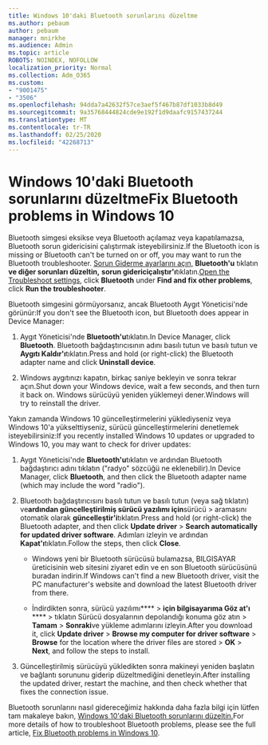 ```yaml
---
title: Windows 10'daki Bluetooth sorunlarını düzeltme
ms.author: pebaum
author: pebaum
manager: mnirkhe
ms.audience: Admin
ms.topic: article
ROBOTS: NOINDEX, NOFOLLOW
localization_priority: Normal
ms.collection: Adm_O365
ms.custom:
- "9001475"
- "3506"
ms.openlocfilehash: 94dda7a42632f57ce3aef5f467b87df1033b8d49
ms.sourcegitcommit: 9a35768444824cde9e192f1d9daafc9157437244
ms.translationtype: MT
ms.contentlocale: tr-TR
ms.lasthandoff: 02/25/2020
ms.locfileid: "42268713"
---
```

# <a name="fix-bluetooth-problems-in-windows-10"></a><span data-ttu-id="23a9f-102">Windows 10'daki Bluetooth sorunlarını düzeltme</span><span class="sxs-lookup"><span data-stu-id="23a9f-102">Fix Bluetooth problems in Windows 10</span></span>

<span data-ttu-id="23a9f-103">Bluetooth simgesi eksikse veya Bluetooth açılamaz veya kapatılamazsa, Bluetooth sorun gidericisini çalıştırmak isteyebilirsiniz.</span><span class="sxs-lookup"><span data-stu-id="23a9f-103">If the Bluetooth icon is missing or Bluetooth can't be turned on or off, you may want to run the Bluetooth troubleshooter.</span></span> <span data-ttu-id="23a9f-104">[Sorun Giderme ayarlarını açın,](ms-settings:troubleshoot) **Bluetooth'u** tıklatın **ve diğer sorunları düzeltin,** **sorun gidericiçalıştır'ı**tıklatın.</span><span class="sxs-lookup"><span data-stu-id="23a9f-104">[Open the Troubleshoot settings](ms-settings:troubleshoot), click **Bluetooth** under **Find and fix other problems**, click **Run the troubleshooter**.</span></span>

<span data-ttu-id="23a9f-105">Bluetooth simgesini görmüyorsanız, ancak Bluetooth Aygıt Yöneticisi'nde görünür:</span><span class="sxs-lookup"><span data-stu-id="23a9f-105">If you don't see the Bluetooth icon, but Bluetooth does appear in Device Manager:</span></span>

1. <span data-ttu-id="23a9f-106">Aygıt Yöneticisi'nde **Bluetooth'u**tıklatın.</span><span class="sxs-lookup"><span data-stu-id="23a9f-106">In Device Manager, click **Bluetooth**.</span></span> <span data-ttu-id="23a9f-107">Bluetooth bağdaştırıcısının adını basılı tutun ve basılı tutun ve **Aygıtı Kaldır'ı**tıklatın.</span><span class="sxs-lookup"><span data-stu-id="23a9f-107">Press and hold (or right-click) the Bluetooth adapter name and click **Uninstall device**.</span></span>

2. <span data-ttu-id="23a9f-108">Windows aygıtınızı kapatın, birkaç saniye bekleyin ve sonra tekrar açın.</span><span class="sxs-lookup"><span data-stu-id="23a9f-108">Shut down your Windows device, wait a few seconds, and then turn it back on.</span></span> <span data-ttu-id="23a9f-109">Windows sürücüyü yeniden yüklemeyi dener.</span><span class="sxs-lookup"><span data-stu-id="23a9f-109">Windows will try to reinstall the driver.</span></span>

<span data-ttu-id="23a9f-110">Yakın zamanda Windows 10 güncelleştirmelerini yüklediyseniz veya Windows 10'a yükselttiyseniz, sürücü güncelleştirmelerini denetlemek isteyebilirsiniz:</span><span class="sxs-lookup"><span data-stu-id="23a9f-110">If you recently installed Windows 10 updates or upgraded to Windows 10, you may want to check for driver updates:</span></span>

1. <span data-ttu-id="23a9f-111">Aygıt Yöneticisi'nde **Bluetooth'u**tıklatın ve ardından Bluetooth bağdaştırıcı adını tıklatın ("radyo" sözcüğü ne eklenebilir).</span><span class="sxs-lookup"><span data-stu-id="23a9f-111">In Device Manager, click **Bluetooth**, and then click the Bluetooth adapter name (which may include the word "radio").</span></span>

2. <span data-ttu-id="23a9f-112">Bluetooth bağdaştırıcısını basılı tutun ve basılı tutun (veya sağ tıklatın) ve**ardından güncelleştirilmiş sürücü yazılımı için**sürücü > aramasını otomatik olarak **güncelleştir'i**tıklatın.</span><span class="sxs-lookup"><span data-stu-id="23a9f-112">Press and hold (or right-click) the Bluetooth adapter, and then click **Update driver** > **Search automatically for updated driver software**.</span></span> <span data-ttu-id="23a9f-113">Adımları izleyin ve ardından **Kapat'ı**tıklatın.</span><span class="sxs-lookup"><span data-stu-id="23a9f-113">Follow the steps, then click **Close**.</span></span>

      - <span data-ttu-id="23a9f-114">Windows yeni bir Bluetooth sürücüsü bulamazsa, BILGISAYAR üreticisinin web sitesini ziyaret edin ve en son Bluetooth sürücüsünü buradan indirin.</span><span class="sxs-lookup"><span data-stu-id="23a9f-114">If Windows can't find a new Bluetooth driver, visit the PC manufacturer's website and download the latest Bluetooth driver from there.</span></span>

    - <span data-ttu-id="23a9f-115">İndirdikten sonra, sürücü yazılımı\*\*\*\*  > **için bilgisayarıma Göz at'ı** \*\*\*\* > tıklatın Sürücü dosyalarının depolandığı konuma göz atın > **Tamam** > **Sonraki**ve yükleme adımlarını izleyin.</span><span class="sxs-lookup"><span data-stu-id="23a9f-115">After you download it, click **Update driver** > **Browse my computer for driver software** > **Browse** for the location where the driver files are stored > **OK** > **Next**, and follow the steps to install.</span></span>

3. <span data-ttu-id="23a9f-116">Güncelleştirilmiş sürücüyü yükledikten sonra makineyi yeniden başlatın ve bağlantı sorununu giderip düzeltmediğini denetleyin.</span><span class="sxs-lookup"><span data-stu-id="23a9f-116">After installing the updated driver, restart the machine, and then check whether that fixes the connection issue.</span></span>

<span data-ttu-id="23a9f-117">Bluetooth sorunlarını nasıl gidereceğimiz hakkında daha fazla bilgi için lütfen tam makaleye bakın, [Windows 10'daki Bluetooth sorunlarını düzeltin.](https://support.microsoft.com/help/14169/windows-10-fix-bluetooth-problems)</span><span class="sxs-lookup"><span data-stu-id="23a9f-117">For more details of how to troubleshoot Bluetooth problems, please see the full article, [Fix Bluetooth problems in Windows 10](https://support.microsoft.com/help/14169/windows-10-fix-bluetooth-problems).</span></span>
